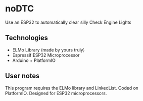 # noDTC
Use an ESP32 to automatically clear silly Check Engine Lights

## Technologies
* ELMo Library (made by yours truly)
* Espressif ESP32 Microprocessor
* Arduino + PlatformIO

## User notes
This program requires the ELMo library and LinkedList. Coded on PlatformIO.
Designed for ESP32 microprocessors.
